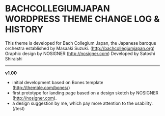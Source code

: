 # BACHCOLLEGIUMJAPAN WORDPRESS THEME CHANGE LOG & HISTORY

This theme is developed for Bach Collegium Japan, the Japanese baroque orchestra established by Masaaki Suzuki. (http://bachcollegiumjapan.org)
Graphic design by NOSIGNER (http://nosigner.com)
Developed by Satoshi Shiraishi

*******************************************************************


**v1.00**
- initial development based on Bones template (http://themble.com/bones/)
- first prototype for landing page based on a design sketch by NOSIGNER (http://nosigner.com).
- a design suggestion by me, which pay more attention to the usability. (/test)
